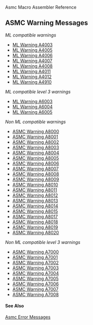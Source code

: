 Asmc Macro Assembler Reference

## ASMC Warning Messages

_ML compatible warnings_

- [ML Warning A4003](A4003.md)
- [ML Warning A4005](A4005.md)
- [ML Warning A4006](A4006.md)
- [ML Warning A4007](A4007.md)
- [ML Warning A4008](A4008.md)
- [ML Warning A4011](A4011.md)
- [ML Warning A4012](A4012.md)
- [ML Warning A4910](A4910.md)

_ML compatible level 3 warnings_

- [ML Warning A6003](A6003.md)
- [ML Warning A6004](A6004.md)
- [ML Warning A6005](A6005.md)

_Non ML compatible warnings_

- [ASMC Warning A8000](A8000.md)
- [ASMC Warning A8001](A8001.md)
- [ASMC Warning A8002](A8002.md)
- [ASMC Warning A8003](A8003.md)
- [ASMC Warning A8004](A8004.md)
- [ASMC Warning A8005](A8005.md)
- [ASMC Warning A8006](A8006.md)
- [ASMC Warning A8007](A8007.md)
- [ASMC Warning A8008](A8008.md)
- [ASMC Warning A8009](A8009.md)
- [ASMC Warning A8010](A8010.md)
- [ASMC Warning A8011](A8011.md)
- [ASMC Warning A8012](A8012.md)
- [ASMC Warning A8013](A8013.md)
- [ASMC Warning A8014](A8014.md)
- [ASMC Warning A8015](A8015.md)
- [ASMC Warning A8017](A8017.md)
- [ASMC Warning A8018](A8018.md)
- [ASMC Warning A8019](A8019.md)
- [ASMC Warning A8020](A8020.md)

_Non ML compatible level 3 warnings_

- [ASMC Warning A7000](A7000.md)
- [ASMC Warning A7001](A7001.md)
- [ASMC Warning A7002](A7002.md)
- [ASMC Warning A7003](A7003.md)
- [ASMC Warning A7004](A7004.md)
- [ASMC Warning A7005](A7005.md)
- [ASMC Warning A7006](A7006.md)
- [ASMC Warning A7007](A7007.md)
- [ASMC Warning A7008](A7008.md)

#### See Also

[Asmc Error Messages](readme.md)
